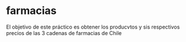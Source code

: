 # farmacias

El objetivo de este práctico es obtener los producvtos y sis respectivos precios de las 3 cadenas de farmacias de Chile
